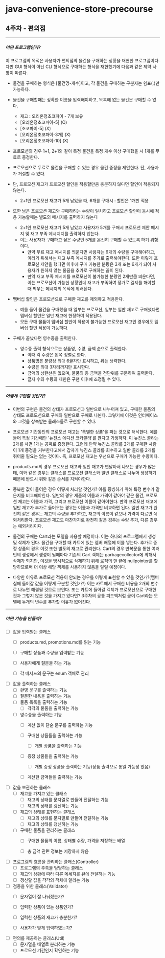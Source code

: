 # java-convenience-store-precourse

## 4주차 - 편의점

* * *

##### 어떤 프로그램인가?

이 프로그램의 목적은 사용자가 편의점의 물건을 구매하는 상황을 재현한 프로그램이다. 다만 GUI 형식이 아닌 CLI 형식으로 구매하는 형식을 재현했기에 다음과 같은 제약 사항이 따른다.
- 물건을 구매하는 형식은 [물건명-개수]이고, 각 물건을 구매하는 구분자는 쉼표(,)만 가능하다.
   
- 물건을 구매할때는 정확한 이름을 입력해야하고, 목록에 없는 물건은 구매할 수 없다. 
    - 재고 : 오리온정초코파이 - 7개 보유
    - [오리온정초코파이-5] (O) 
    - [초코파이-5] (X)
    - [오리온정초코파이-3개] (X)
    - [오리온정초코파이-10] (X)
- 프로모션의 경우 1+1, 2+1와 같이 특정 물건을 특정 개수 이상 구매했을 시 1개를 무료로 증정한다.
- 프로모션으로 무료로 물건을 구매할 수 있는 경우 물건 증정을 제안한다. 단, 사용자가 거절할 수 있다.
- 단, 프로모션 재고가 프로모션 할인을 적용할만큼 충분하지 않다면 할인이 적용되지 않는다.
    - 2+1인 프로모션 재고가 5개 남았을 때, 6개를 구매시 : 할인은 1개만 적용
- 또한 남은 프로모션 재고와 구매하려는 수량이 일치하고 프로모션 할인이 동시에 적용 가능할때는 별도의 메시지를 출력하지 않는다
    - 2+1인 프로모션 재고가 5개 남았고 사용자가 5개를 구매시 프로모션 제안 메시지 및 재고 부족 메시지지를 출력하지 않는다.
    - 이는 사용자가 구매하고 싶은 수량인 5개를 온전히 구매할 수 있도록 하기 위함이다.
        - 만약 무료 재고 메시지를 띄운다면 사용자는 6개의 수량을 구매해야하고, 이러기 위해서는 재고 부족 메시지를 추가로 출력해야한다. 또한 이렇게 프로모션 제안을 했다면 이후에 구매 가능한 분량은 3개 또는 6개가 되어 사용자가 원하지 않는 물품을 추가로 구매하는 꼴이 된다.
        - 만약 재고 부족 메시지를 프로모션이 불가능한 분량인 2개만큼 띄운다면, 이는 프로모션이 가능한 상황인데 재고가 부족하여 정가로 결제를 해야할 때 띄우는 메시지의 목적에 위배된다.
- 멤버십 할인은 프로모션으로 구매한 재고를 제외하고 적용한다.
    - 예를 들어 물건을 구매했을 때 일부는 프로모션, 일부는 일반 재고로 구매했다면 멤버십 할인은 일반 재고에 한정하여 적용된다.
    - 모든 구매 물품이 멤버십 할인이 적용이 불가능한 프로모션 재고인 경우에도 멤버십 할인 적용이 가능하다.
- 구매가 끝났다면 영수증을 출력한다.
    - 영수증 출력 형식으로는 상품명, 수량, 금액 순으로 출력한다.
        - 이때 각 수량은 왼쪽 정렬로 한다.
        - 상품명은 분량상 최대 6글자만 표시하고, 뒤는 생략한다.
        - 수량은 최대 3자리까지만 표시한다.
        - 금액의 상한선은 없으며, 물품의 총 금액을 천단위를 구분하여 출력한다.
        - 글자 수와 수량의 제한은 구현 이후에 조정될 수 있다.
* * *
##### 어떻게 구현할 것인가?
- 이번의 구현은 물건의 상태가 프로모션과 일반으로 나누어져 있고, 구매한 물품의 상태도 프로모션으로 구매와 일반으로 구매로 나뉜다. 그렇기에 이것은 인터페이스와 그것을 상속받는 클래스들로 구현할 수 있다.
- 프로모션 기간동안의 프로모션 재고는 '특별한 상품'을 파는 것으로 해석한다. 예를 들어 특정 기간에만 '뉴진스 에디션 코카콜라'를 판다고 가정하자. 이 뉴진스 콜라는 2개를 사면 1개는 공짜로 증정한다. 그런데 만약 뉴진스 콜라를 2개를 구매한 사람이 1개 증정을 거부한다고해서 갑자기 뉴진스 콜라를 회수하고 일반 콜라를 2개를 쥐어줄 필요는 없는 것이다. 즉, 프로모션 재고는 우선으로 구매가 가능한 수량이다.
- products.md의 경우 프로모션 재고와 일반 재고가 연달아서 나오는 경우가 많은데, 이와 같은 경우는 클래스를 프로모션 클래스와 일반 클래스로 나누어 생성하기 때문에 반드시 위와 같은 순서를 지켜야한다. 
   
- 중복한 값이 들어온 경우 어떻게 처리할 것인가? 이를 증빙하기 위해 특정 변수가 같은지를 비교해야한다. 일반의 경우 제품의 이름과 가격이 같아야 같은 물건, 프로모션 재고는 이름과 가격, 그리고 프로모션 이름이 같아야한다. 만약 프로모션 재고에 일반 재고가 추가로 들어오는 경우는 이름과 가격만 비교하면 된다. 일반 재고가 완전히 같은 경우는 재고의 수량을 추가하고, 재고의 이름이 같으나 가격이 다르면 예외처리한다. 프로모션 재고도 마찬가지로 완전히 같은 경우는 수량 추가, 다른 경우는 예외처리이다.

- 물건의 구매는 Cart라는 모델을 사용할 예정이다. 이는 하나의 프로그램에서 생성 및 삭제가 된다. 물건을 구매할 때 카트에 있는 멤버 배열에 이를 넣는다. 추가로 증정 상품의 경우 이것 또한 별도의 재고로 관리한다. Cart의 경우 반복문을 통한 여러 번의 생성에서 생성이 될때마다 기존의 Cart 객체는 garbagecollector에 의해서 삭제가 되지만, 이것을 명시적으로 삭제하기 위해 로직의 맨 끝에 nullpointer를 할당하므로써 더 이상 해당 객체를 사용하지 않음을 알릴 예정이다.

- 다양한 이유로 프로모션 적용이 안되는 경우를 어떻게 표현할 수 있을 것인가?(멤버십에 들어갈 값을 어떻게 구분할 것인가?) 이는 카트에서 구매한 비용을 2개의 변수로 나누면 해결될 것으로 보인다. 또는 카트에 들어갈 객체가 프로모션으로 구매한 것과 그렇지 않은 것을 가지고 있다면? 3주차의 공통 피드백처럼 굳이 Cart라는 모델에 두개의 변수를 추가할 이유가 없어진다.
   
* * *

##### 어떤 기능을 만들까?
- [ ] 값을 입력받는 클래스
    - [ ] products.md, promotions.md를 읽는 기능
    - [ ] 구매할 상품과 수량을 입력받는 기능
    - [ ] 사용자에게 질문을 하는 기능
    - [ ] 각 메서드의 문구는 enum 객체로 관리
   
   
- [ ] 값을 출력하는 클래스
    - [ ] 환영 문구를 출력하는 기능
    - [ ] 질문한 내용을 출력하는 기능
    - [ ] 물품 목록을 출력하는 기능
        - [ ] 각각의 물품을 출력하는 기능
    - [ ] 영수증을 출력하는 기능
        - [ ] 계산 없이 단순 문구를 출력하는 기능
        - [ ] 구매한 상품들을 출력하는 기능
            - [ ] 개별 상품을 출력하는 기능
        - [ ] 증정 상품들을 출력하는 기능
            - [ ] 개별 증정 상품을 출력하는 기능(상품 출력으로 통일 가능성 있음)
        - [ ] 계산한 금액들을 출력하는 기능
   
   
- [ ] 값을 보관하는 클래스
    - [ ] 재고를 가지고 있는 클래스
        - [ ] 재고의 상태를 문자열로 만들어 전달하는 기능
        - [ ] 재고의 상태를 갱신하는 기능
    - [ ] 재고의 상태를 표현하는 클래스
        - [ ] 재고의 상태를 문자열로 만들어 전달하는 기능
        - [ ] 재고의 상태를 갱신하는 기능
    - [ ] 구매한 물품을 관리하는 클래스
        - [ ] 구매한 물품의 이름, 상태별 수량, 가격을 저장하는 배열
        - [ ] 총 금액 관련 정보는 저장하지 않음
    
   
- [ ] 프로그램의 흐름을 관리하는 클래스(Controller)
    - [ ] 프로그램의 주축을 담당하는 클래스 
    - [ ] 재고의 상황에 따라 다른 메세지를 뷰에 전달하는 기능
    - [ ] 갱신할 값을 각각의 객체에 알리는 기능

- [ ] 검증을 위한 클래스(Validator)
    - [ ] 문자열이 잘 나눠졌는가?
    - [ ] 입력한 상품이 있는 상품인가?
    - [ ] 입력한 상품의 재고가 충분한가?
    - [ ] 사용자가 맞게 입력하였는가?
   
   
- [ ] 편의를 제공하는 클래스(Util)
    - [ ] 문자열을 배열로 분리하는 기능
    - [ ] 프로모션 기간인지 확인하는 기능
